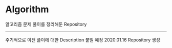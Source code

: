 # Algorithm
알고리즘 문제 풀이를 정리해둔 Repository

----------
주기적으로 이전 풀이에 대한 Description 붙일 예정
2020.01.16 Repository 생성
